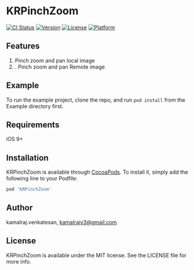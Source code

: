 # KRPinchZoom

[![CI Status](https://img.shields.io/travis/kamalraj.venkatesan/KRPinchZoom.svg?style=flat)](https://travis-ci.org/kamalraj.venkatesan/KRPinchZoom)
[![Version](https://img.shields.io/cocoapods/v/KRPinchZoom.svg?style=flat)](https://cocoapods.org/pods/KRPinchZoom)
[![License](https://img.shields.io/cocoapods/l/KRPinchZoom.svg?style=flat)](https://cocoapods.org/pods/KRPinchZoom)
[![Platform](https://img.shields.io/cocoapods/p/KRPinchZoom.svg?style=flat)](https://cocoapods.org/pods/KRPinchZoom)

## Features
1. Pinch zoom and pan local image
2. . Pinch zoom and pan Remote image

## Example

To run the example project, clone the repo, and run `pod install` from the Example directory first.

## Requirements
iOS 9+

## Installation

KRPinchZoom is available through [CocoaPods](https://cocoapods.org). To install
it, simply add the following line to your Podfile:

```ruby
pod 'KRPinchZoom'
```

## Author

kamalraj.venkatesan, kamalrajv3@gmail.com

## License

KRPinchZoom is available under the MIT license. See the LICENSE file for more info.
